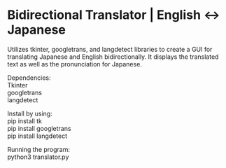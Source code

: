 # Bidirectional Translator | English <-> Japanese
Utilizes tkinter, googletrans, and langdetect libraries to create a GUI for translating Japanese and English bidirectionally. It displays the translated text as well as the pronunciation for Japanese. 

Dependencies:\
Tkinter\
googletrans\
langdetect

Install by using:\
pip install tk\
pip install googletrans\
pip install langdetect

Running the program:\
python3 translator.py
